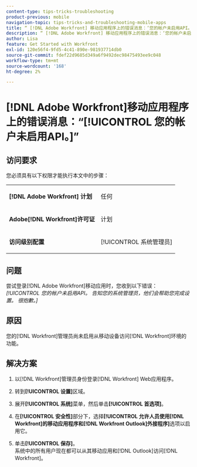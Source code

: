 ```yaml
---
content-type: tips-tricks-troubleshooting
product-previous: mobile
navigation-topic: tips-tricks-and-troubleshooting-mobile-apps
title: “ [!DNL Adobe Workfront] 移动应用程序上的错误消息：‘您的帐户未启用API。'”
description: “ [!DNL Adobe Workfront] 移动应用程序上的错误消息：‘您的帐户未启用API。'”
author: Lisa
feature: Get Started with Workfront
exl-id: 120e56f4-9fd5-4c41-890e-981937714db0
source-git-commit: fdef22d9685d349a6f9492dec98475493ee9c048
workflow-type: tm+mt
source-wordcount: '168'
ht-degree: 2%

---
```


# [!DNL Adobe Workfront]移动应用程序上的错误消息：“[!UICONTROL 您的帐户未启用API。]”

## 访问要求

您必须具有以下权限才能执行本文中的步骤：

<table style="table-layout:auto"> 
 <col> 
 <col> 
 <tbody> 
  <tr> 
   <td role="rowheader"><strong>[!DNL Adobe Workfront] 计划</strong></td> 
   <td> <p> 任何</p> </td> 
  </tr> 
  <tr> 
   <td role="rowheader"><strong>Adobe[!DNL Workfront]许可证</strong></td> 
   <td> <p>计划</p> </td> 
  </tr> 
  <tr> 
   <td role="rowheader"><strong>访问级别配置</strong></td> 
   <td> <p>[!UICONTROL 系统管理员] </p> </td> 
  </tr> 
 </tbody> 
</table>

## 问题

尝试登录[!DNL Adobe Workfront]移动应用时，您收到以下错误： *[!UICONTROL 您的帐户未启用API。 告知您的系统管理员，他们会帮助您完成设置。 很抱歉。]*

## 原因

您的[!DNL Workfront]管理员尚未启用从移动设备访问[!DNL Workfront]环境的功能。

## 解决方案

1. 以[!DNL Workfront]管理员身份登录[!DNL Workfront] Web应用程序。
1. 转到&#x200B;**[!UICONTROL 设置]**&#x200B;区域。
1. 展开&#x200B;**[!UICONTROL 系统]**&#x200B;菜单，然后单击&#x200B;**[!UICONTROL 首选项]**。

1. 在&#x200B;**[!UICONTROL 安全性]**&#x200B;部分下，选择&#x200B;**[!UICONTROL 允许人员使用[!DNL Workfront]的移动应用程序和[!DNL Workfront Outlook]外接程序]**&#x200B;选项以启用它。

1. 单击&#x200B;**[!UICONTROL 保存]**。\
   系统中的所有用户现在都可以从其移动应用和[!DNL Outlook]访问[!DNL Workfront]。

